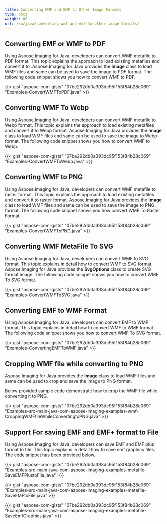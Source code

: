 ```yaml
---
title: Converting WMF and EMF to Other Image Formats
type: docs
weight: 60
url: /ru/java/converting-wmf-and-emf-to-other-image-formats/
---
```


## **Converting EMF or WMF to PDF**
Using Aspose.Imaging for Java, developers can convert WMF metafile to PDF format. This topic explains the approach to load existing metafiles and convert it to .Aspose.Imaging for Java provides the **Image** class to load WMF files and same can be used to save the image to PDF format. The following code snippet shows you how to convert WMF to PDF.

{{< gist "aspose-com-gists" "07be292db0a393dc95f153f84b28c069" "Examples-ConvertWMFToPDF.java" >}}
## **Converting WMF To Webp**
Using Aspose.Imaging for Java, developers can convert WMF metafile to Webp format. This topic explains the approach to load existing metafiles and convert it to Webp format. Aspose.Imaging for Java provides the **Image** class to load WMF files and same can be used to save the image to Webp format. The following code snippet shows you how to convert WMF to Webp.

{{< gist "aspose-com-gists" "07be292db0a393dc95f153f84b28c069" "Examples-ConvertWMFToWebp.java" >}}


## **Converting WMF to PNG**
Using Aspose.Imaging for Java, developers can convert WMF metafile to raster format. This topic explains the approach to load existing metafiles and convert it to raster format. Aspose.Imaging for Java provides the **Image** class to load WMF files and same can be used to save the image to PNG format. The following code snippet shows you how convert WMF To Raster Format.

{{< gist "aspose-com-gists" "07be292db0a393dc95f153f84b28c069" "Examples-ConvertWMFToPNG.java" >}}

## **Converting WMF MetaFile To SVG**
Using Aspose.Imaging for Java, developers can convert WMF to SVG format. This topic explains in detail how to convert WMF to SVG format. Aspose.Imaging for Java provides the **SvgOptions** class to create SVG format image. The following code snippet shows you how to convert WMF To SVG format.

{{< gist "aspose-com-gists" "07be292db0a393dc95f153f84b28c069" "Examples-ConvertWMFToSVG.java" >}}
## **Converting EMF to WMF Format**
Using Aspose.Imaging for Java, developers can convert EMF to WMF format. This topic explains in detail how to convert WMF to WMF format. The following code snippet shows you how to convert WMF To SVG format.

{{< gist "aspose-com-gists" "07be292db0a393dc95f153f84b28c069" "Examples-ConvertingEMFToWMF.java" >}}
## **Cropping WMF file while converting to PNG**
Aspose.Imaging for Java provides the **Image** class to load WMF files and same can be used to crop and save the image to PNG format.

Below provided sample code demonstrate how to crop the WMF file while converting it to PNG.

{{< gist "aspose-com-gists" "07be292db0a393dc95f153f84b28c069" "Examples-src-main-java-com-aspose-imaging-examples-wmf-CroppingWMFfileWhileConvertingtoPNG.java" >}}
## **Support For saving EMF and EMF+ format to File**
Using Aspose.Imaging for Java, developers can save EMF and EMF plus format to file. This topic explains in detail how to save emf graphics files. The code snippet has been provided below.

{{< gist "aspose-com-gists" "07be292db0a393dc95f153f84b28c069" "Examples-src-main-java-com-aspose-imaging-examples-metafile-SaveEMFPlustoFile.java" >}}

{{< gist "aspose-com-gists" "07be292db0a393dc95f153f84b28c069" "Examples-src-main-java-com-aspose-imaging-examples-metafile-SaveEMFtoFile.java" >}}

{{< gist "aspose-com-gists" "07be292db0a393dc95f153f84b28c069" "Examples-src-main-java-com-aspose-imaging-examples-metafile-SaveEmfGraphics.java" >}}
